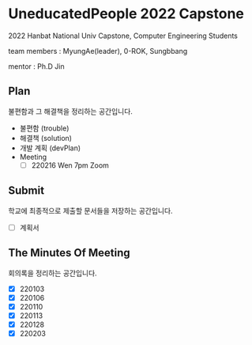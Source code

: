 # UneducatedPeople 2022 Capstone

2022 Hanbat National Univ Capstone, Computer Engineering Students

team members : MyungAe(leader), 0-ROK, Sungbbang

mentor : Ph.D Jin

## Plan

불편함과 그 해결책을 정리하는 공간입니다.

- 불편함 (trouble)
- 해결책 (solution)
- 개발 계획 (devPlan)
- Meeting
  - [ ] 220216 Wen 7pm Zoom

## Submit

학교에 최종적으로 제출할 문서들을 저장하는 공간입니다.

- [ ] 계획서

## The Minutes Of Meeting

회의록을 정리하는 공간입니다.

- [x] 220103
- [x] 220106
- [x] 220110
- [x] 220113
- [x] 220128
- [x] 220203
